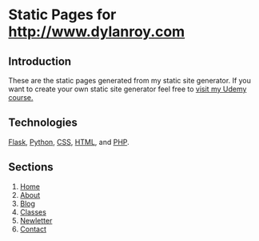 Static Pages for http://www.dylanroy.com
========
## Introduction
These are the static pages generated from my static site generator. If you want to create your own static site generator feel free to [visit my Udemy course.](#Udemy)

## Technologies
[Flask](http://flask.pocoo.org/), 
[Python](http://www.python.org/), 
[CSS](http://www.w3.org/Style/CSS/Overview.en.html), 
[HTML](http://www.w3.org/TR/html5/), and 
[PHP](http://www.php.net/).

## Sections
1. [Home](#)
2. [About](#)
3. [Blog](#)
4. [Classes](#)
5. [Newletter](#)
5. [Contact](#)
